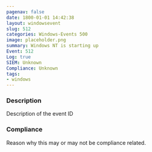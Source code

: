 ```yaml
---
pagenav: false
date: 1800-01-01 14:42:38
layout: windowsevent
slug: 512
categories: Windows-Events 500
image: placeholder.png
summary: Windows NT is starting up
Event: 512
Log: true
SIEM: Unknown
Compliance: Unknown
tags:
- windows
---
```


### Description

Description of the event ID

### Compliance

Reason why this may or may not be compliance related.
